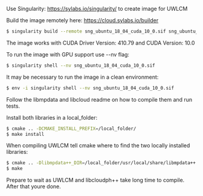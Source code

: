 Use Singularity: https://sylabs.io/singularity/ to create image for UWLCM

Build the image remotely here: https://cloud.sylabs.io/builder

```bash
$ singularity build --remote sng_ubuntu_18_04_cuda_10_0.sif sng_ubuntu_18_04_cuda_10_0
```

The image works with CUDA Driver Version: 410.79 and CUDA Version: 10.0

To run the image with GPU support use --nv flag:
```bash
$ singularity shell --nv sng_ubuntu_18_04_cuda_10_0.sif
```

It may be necessary to run the image in a clean environment: 
```bash
$ env -i singularity shell --nv sng_ubuntu_18_04_cuda_10_0.sif
```

Follow the libmpdata and libcloud readme on how to compile them and run tests.

Install both libraries in a local_folder:
```bash
$ cmake .. -DCMAKE_INSTALL_PREFIX=/local_folder/
$ make install
```

When compiling UWLCM tell cmake where to find the two locally installed libraries:
```bash
$ cmake .. -Dlibmpdata++_DIR=/local_folder/usr/local/share/libmpdata++ -Dlibcloudph++_DIR=/local_folder/usr/local/lib/cmake/libcloudph++
$ make
```

Prepare to wait as UWLCM and libcloudph++ take long time to compile.
After that youre done.
